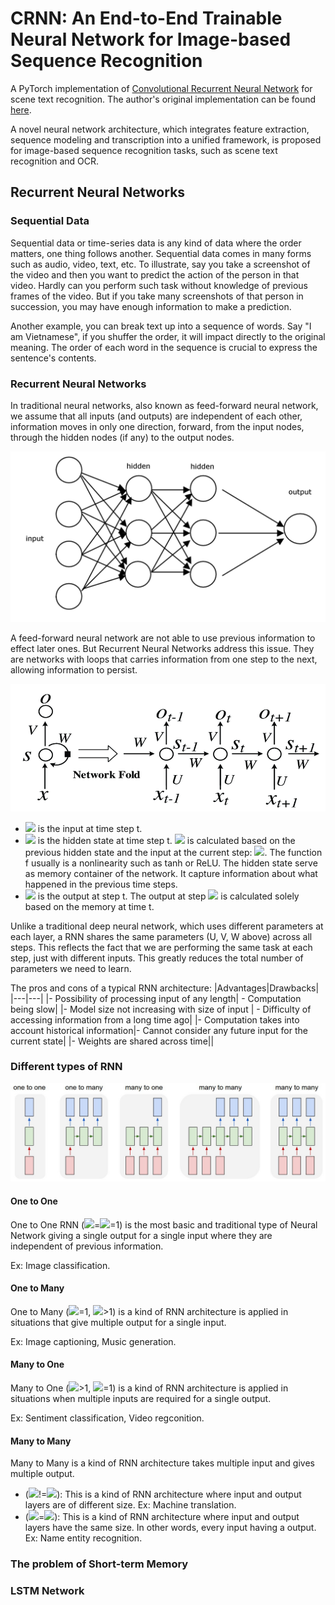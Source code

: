 # CRNN: An End-to-End Trainable Neural Network for Image-based Sequence Recognition 
A PyTorch implementation of [Convolutional Recurrent Neural Network](https://arxiv.org/abs/1507.05717) for scene text recognition.
The author's original implementation can be found [here](https://github.com/bgshih/crnn).

A novel neural network architecture, which integrates feature extraction, sequence modeling and transcription into a unified framework, is proposed for image-based sequence recognition tasks, such as scene text recognition and OCR.

## Recurrent Neural Networks
### Sequential Data
Sequential data or time-series data is any kind of data where the order matters, one thing follows another. Sequential data comes in many forms such as audio, video, text, etc. To illustrate, say you take a screenshot of the video and then you want to predict the action of the person in that video. Hardly can you perform such task without knowledge of previous frames of the video. But if you take many screenshots of that person in succession, you may have enough information to make a prediction.

Another example, you can break text up into a sequence of words. Say "I am Vietnamese", if you shuffer the order, it will impact directly to the original meaning. The order of each word in the sequence is crucial to express the sentence's contents.

### Recurrent Neural Networks
In traditional neural networks, also known as feed-forward neural network, we assume that all inputs (and outputs) are independent of each other, information moves in only one direction, forward, from the input nodes, through the hidden nodes (if any) to the output nodes.

 <img src="./images/nn.png"  width="800">

A feed-forward neural network are not able to use previous information to effect later ones. But Recurrent Neural Networks address this issue. They are networks with loops that carries information from one step to the next, allowing information to persist.

<img src="./images/rnn.png">

- <img src="https://render.githubusercontent.com/render/math?math=x_t"> is the input at time step t.
- <img src="https://render.githubusercontent.com/render/math?math=s_t"> is the hidden state at time step t. <img src="https://render.githubusercontent.com/render/math?math=s_t"> is calculated based on the previous hidden state and the input at the current step: <img src="https://render.githubusercontent.com/render/math?math=s_t=f(Ux_t + Ws_{t-1})">. The function f usually is a nonlinearity such as tanh or ReLU. The hidden state serve as memory container of the network. It capture information about what happened in the previous time steps. 
- <img src="https://render.githubusercontent.com/render/math?math=o_t"> is the output at step t. The output at step <img src="https://render.githubusercontent.com/render/math?math=o_t"> is calculated solely based on the memory at time t. 

Unlike a traditional deep neural network, which uses different parameters at each layer, a RNN shares the same parameters (U, V, W above) across all steps. This reflects the fact that we are performing the same task at each step, just with different inputs. This greatly reduces the total number of parameters we need to learn.

The pros and cons of a typical RNN architecture:
|Advantages|Drawbacks|
|---|---|
|- Possibility of processing input of any length|        - Computation being slow|
|- Model size not increasing with size of input |        - Difficulty of accessing information from a long time ago|
|- Computation takes into account historical information|- Cannot consider any future input for the current state|
|- Weights are shared across time||

### Different types of RNN

<img src="./images/RNN_type.jpg">

#### One to One
One to One RNN (<img src="https://render.githubusercontent.com/render/math?math=T_x">=<img src="https://render.githubusercontent.com/render/math?math=T_y">=1) is the most basic and traditional type of Neural Network giving a single output for a single input where they are independent of previous information.

Ex: Image classification.

#### One to Many
One to Many (<img src="https://render.githubusercontent.com/render/math?math=T_x">=1, <img src="https://render.githubusercontent.com/render/math?math=T_y">>1) is a kind of RNN architecture is applied in situations that give multiple output for a single input.

Ex: Image captioning, Music generation.

#### Many to One
Many to One (<img src="https://render.githubusercontent.com/render/math?math=T_x">>1, <img src="https://render.githubusercontent.com/render/math?math=T_y">=1) is a kind of RNN architecture is applied in situations when multiple inputs are required for a single output.

Ex: Sentiment classification, Video regconition.

#### Many to Many
Many to Many is a kind of RNN architecture takes multiple input and gives multiple output.
- (<img src="https://render.githubusercontent.com/render/math?math=T_x">!=<img src="https://render.githubusercontent.com/render/math?math=T_y">): This is a kind of RNN architecture where input and output layers are of different size. Ex: Machine translation.
- (<img src="https://render.githubusercontent.com/render/math?math=T_x">=<img src="https://render.githubusercontent.com/render/math?math=T_y">): This is a kind of RNN architecture where input and output layers have the same size. In other words, every input having a output. Ex: Name entity recognition.

### The problem of Short-term Memory

### LSTM Network


